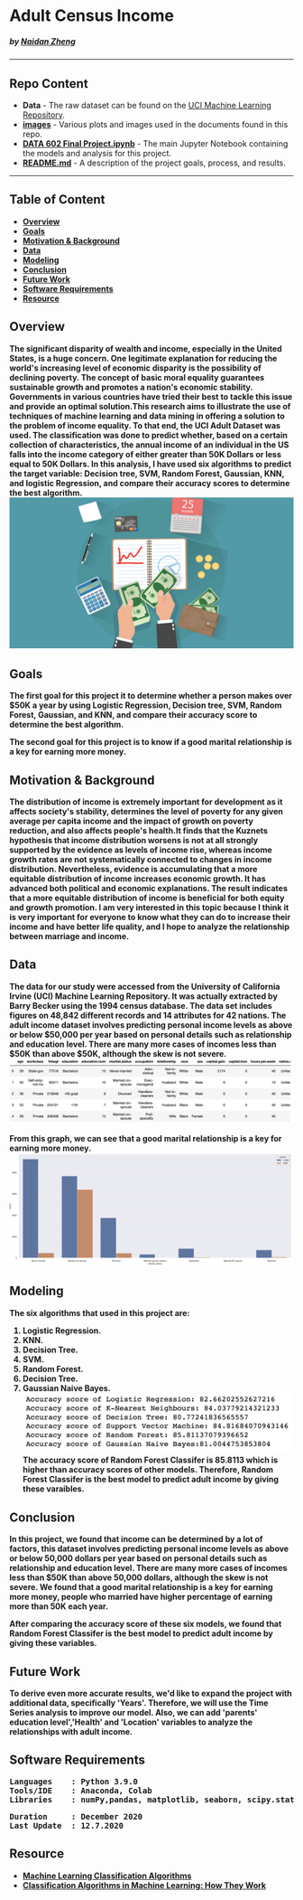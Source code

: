 # Adult Census Income

#####    by <b>[Naidan Zheng](https://github.com/Naidanzheng)</b>

---

## Repo Content
- <b>Data</b> - The raw dataset can be found on the [UCI Machine Learning Repository](http://archive.ics.uci.edu/ml/index.php). 
- <b>[images](https://github.com/Naidanzheng/Final-Project/blob/Master/Image)</b> - Various plots and images used in the documents found in this repo.
- <b>[DATA 602 Final Project.ipynb](https://github.com/Naidanzheng/DATA-602-Project-1/blob/main/DATA602%20Project%201.ipynb)</b> - The main Jupyter Notebook containing the models and analysis for this project.
- <b>[README.md](README.md)</b> - A description of the project goals, process, and results.

---

## Table of Content
- <b>[Overview](https://github.com/Naidanzheng/Final-Project/blob/Master/README.md#overview) 
- <b>[Goals](https://github.com/Naidanzheng/Final-Project/blob/Master/README.md#goals) 
- <b>[Motivation & Background](https://github.com/Naidanzheng/Final-Project/blob/Master/README.md#motivation--background) 
- <b>[Data](https://github.com/Naidanzheng/Final-Project/blob/Master/README.md#data) 
- <b>[Modeling](https://github.com/Naidanzheng/Final-Project/blob/Master/README.md#modeling) 
- <b>[Conclusion](https://github.com/Naidanzheng/Final-Project/blob/Master/README.md#conclusion) 
- <b>[Future Work](https://github.com/Naidanzheng/Final-Project/blob/Master/README.md#future-work) 
- <b>[Software Requirements](https://github.com/Naidanzheng/Final-Project/blob/Master/README.md#software-requirements) 
- <b>[Resource](https://github.com/Naidanzheng/Final-Project/blob/Master/README.md#resource) 

## Overview
The significant disparity of wealth and income, especially in the United States, is a huge concern. One legitimate explanation for reducing the world's increasing level of economic disparity is the possibility of declining poverty. The concept of basic moral equality guarantees sustainable growth and promotes a nation's economic stability. Governments in various countries have tried their best to tackle this issue and provide an optimal solution.This research aims to illustrate the use of techniques of machine learning and data mining in offering a solution to the problem of income equality. To that end, the UCI Adult Dataset was used. The classification was done to predict whether, based on a certain collection of characteristics, the annual income of an individual in the US falls into the income category of either greater than 50K Dollars or less equal to 50K Dollars. In this analysis, I have used six algorithms to predict the target variable: Decision tree, SVM, Random Forest, Gaussian, KNN, and logistic Regression, and compare their accuracy scores to determine the best algorithm.
![income.png](https://github.com/Naidanzheng/Final-Project/blob/Master/Image/income.png)

## Goals
The first goal for this project it to determine whether a person makes over $50K a year by using Logistic Regression, Decision tree, SVM, Random Forest, Gaussian, and KNN, and compare their accuracy score to determine the best algorithm.

The second goal for this project is to know if a good marital relationship is a key for earning more money.

## Motivation & Background
The distribution of income is extremely important for development as it affects society's stability, determines the level of poverty for any given average per capita income and the impact of growth on poverty reduction, and also affects people's health.It finds that the Kuznets hypothesis that income distribution worsens is not at all strongly supported by the evidence as levels of income rise, whereas income growth rates are not systematically connected to changes in income distribution. Nevertheless, evidence is accumulating that a more equitable distribution of income increases economic growth. It has advanced both political and economic explanations. The result indicates that a more equitable distribution of income is beneficial for both equity and growth promotion. I am very interested in this topic because I think it is very important for everyone to know what they can do to increase their income and have better life quality, and I hope to analyze the relationship between marriage and income.

## Data
The data for our study were accessed from the University of California Irvine (UCI) Machine Learning Repository. It was actually extracted by Barry Becker using the 1994 census database. The data set includes figures on 48,842 different records and 14 attributes for 42 nations. The adult income dataset involves predicting personal income levels as above or below $50,000 per year based on personal details such as relationship and education level.  There are many more cases of incomes less than $50K than above $50K, although the skew is not severe.
![data.png](https://github.com/Naidanzheng/Final-Project/blob/Master/Image/data.png)

From this graph, we can see that a good marital relationship is a key for earning more money.
![marraige.png](https://github.com/Naidanzheng/Final-Project/blob/Master/Image/marriage.png)



## Modeling
The six algorithms that used in this project are:
1. Logistic Regression.
2. KNN.
3. Decision Tree.
4. SVM.
5. Random Forest.
6. Decision Tree.
7. Gaussian Naive Bayes.
![accuracy.png](https://github.com/Naidanzheng/Final-Project/blob/Master/Image/accuracy.png)
The accuracy score of Random Forest Classifer is 85.8113 which is higher than accuracy scores of other models.
Therefore, Random Forest Classifer is the best model to predict adult income by giving these varaibles.


## Conclusion
In this project, we found that income can be determined by a lot of factors, this dataset involves predicting personal income levels as above or below 50,000 dollars per year based on personal details such as relationship and education level. There are many more cases of incomes less than $50K than above 50,000 dollars, although the skew is not severe. We found that a good marital relationship is a key for earning more money, people who married have higher percentage of earning more than 50K each year.

After comparing the accuracy score of these six models, we found that Random Forest Classifer is the best model to predict adult income by giving these variables.

## Future Work
To derive even more accurate results, we'd like to expand the project with additional data, specifically 'Years'. Therefore, we will use the Time Series analysis to improve our model. Also, we can add 'parents' education level','Health' and 'Location' variables to analyze the relationships with adult income.

## Software Requirements
<pre>
Languages    : Python 3.9.0
Tools/IDE    : Anaconda, Colab
Libraries    : numPy,pandas, matplotlib, seaborn, scipy.stats, scikit-learn,warning
</pre>

<pre>
Duration     : December 2020
Last Update  : 12.7.2020
</pre>
## Resource
- <b>[Machine Learning Classification Algorithms](https://data-flair.training/blogs/machine-learning-classification-algorithms/)
- <b>[Classification Algorithms in Machine Learning: How They Work](https://monkeylearn.com/blog/classification-algorithms/)
